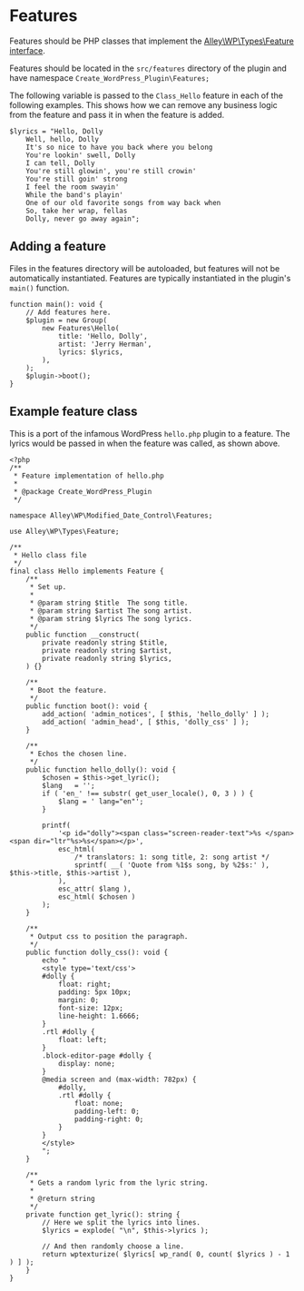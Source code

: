 # Features

Features should be PHP classes that implement the [Alley\WP\Types\Feature interface](https://github.com/alleyinteractive/wp-type-extensions/blob/main/src/alley/wp/types/interface-feature.php).

Features should be located in the `src/features` directory of the plugin and have namespace `Create_WordPress_Plugin\Features;`

The following variable is passed to the `Class_Hello` feature in each of the following examples. This shows how we can remove any business logic from the feature and pass it in when the feature is added.

```
$lyrics = "Hello, Dolly
    Well, hello, Dolly
    It's so nice to have you back where you belong
    You're lookin' swell, Dolly
    I can tell, Dolly
    You're still glowin', you're still crowin'
    You're still goin' strong
    I feel the room swayin'
    While the band's playin'
    One of our old favorite songs from way back when
    So, take her wrap, fellas
    Dolly, never go away again";
```

## Adding a feature

Files in the features directory will be autoloaded, but features will not be automatically instantiated. Features are typically instantiated in the plugin's `main()` function.

```
function main(): void {
    // Add features here.
    $plugin = new Group(
        new Features\Hello(
            title: 'Hello, Dolly',
            artist: 'Jerry Herman',
            lyrics: $lyrics,
        ),
    );
    $plugin->boot();
}
```

## Example feature class

This is a port of the infamous WordPress `hello.php` plugin to a feature. The lyrics would be passed in when the feature was called, as shown above.

```
<?php
/**
 * Feature implementation of hello.php
 *
 * @package Create_WordPress_Plugin
 */

namespace Alley\WP\Modified_Date_Control\Features;

use Alley\WP\Types\Feature;

/**
 * Hello class file
 */
final class Hello implements Feature {
    /**
     * Set up.
     *
     * @param string $title  The song title.
     * @param string $artist The song artist.
     * @param string $lyrics The song lyrics.
     */
    public function __construct(
        private readonly string $title,
        private readonly string $artist,
        private readonly string $lyrics,
    ) {}

    /**
     * Boot the feature.
     */
    public function boot(): void {
        add_action( 'admin_notices', [ $this, 'hello_dolly' ] );
        add_action( 'admin_head', [ $this, 'dolly_css' ] );
    }

    /**
     * Echos the chosen line.
     */
    public function hello_dolly(): void {
        $chosen = $this->get_lyric();
        $lang   = '';
        if ( 'en_' !== substr( get_user_locale(), 0, 3 ) ) {
            $lang = ' lang="en"';
        }

        printf(
            '<p id="dolly"><span class="screen-reader-text">%s </span><span dir="ltr"%s>%s</span></p>',
            esc_html(
                /* translators: 1: song title, 2: song artist */
				sprintf( __( 'Quote from %1$s song, by %2$s:' ), $this->title, $this->artist ),
			),
            esc_attr( $lang ),
            esc_html( $chosen )
        );
    }

    /**
     * Output css to position the paragraph.
     */
    public function dolly_css(): void {
        echo "
        <style type='text/css'>
        #dolly {
            float: right;
            padding: 5px 10px;
            margin: 0;
            font-size: 12px;
            line-height: 1.6666;
        }
        .rtl #dolly {
            float: left;
        }
        .block-editor-page #dolly {
            display: none;
        }
        @media screen and (max-width: 782px) {
            #dolly,
            .rtl #dolly {
                float: none;
                padding-left: 0;
                padding-right: 0;
            }
        }
        </style>
        ";
    }

    /**
     * Gets a random lyric from the lyric string.
     *
     * @return string
     */
    private function get_lyric(): string {
        // Here we split the lyrics into lines.
        $lyrics = explode( "\n", $this->lyrics );

        // And then randomly choose a line.
        return wptexturize( $lyrics[ wp_rand( 0, count( $lyrics ) - 1 ) ] );
    }
}
```